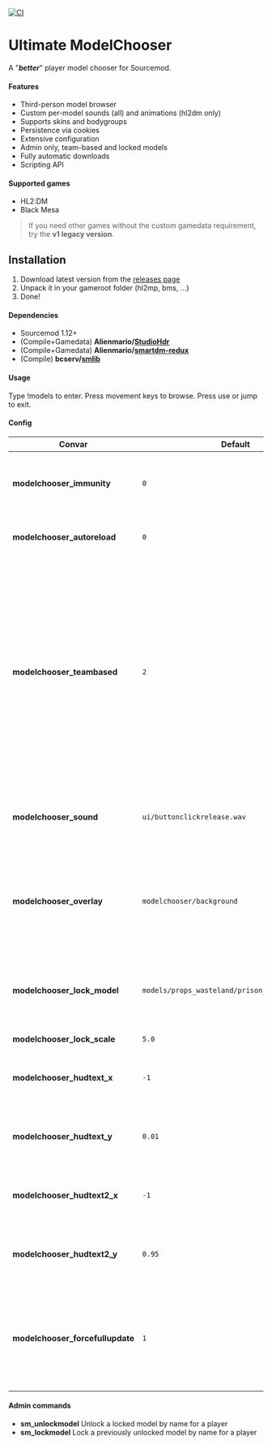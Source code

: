 [![CI](https://github.com/Alienmario/ModelChooser/actions/workflows/plugin.yml/badge.svg)](https://github.com/Alienmario/ModelChooser/actions/workflows/plugin.yml)

# Ultimate ModelChooser
 A "**_better_**" player model chooser for Sourcemod.

#### Features
- Third-person model browser
- Custom per-model sounds (all) and animations (hl2dm only)
- Supports skins and bodygroups
- Persistence via cookies
- Extensive configuration
- Admin only, team-based and locked models
- Fully automatic downloads
- Scripting API

#### Supported games
- HL2:DM
- Black Mesa

> If you need other games without the custom gamedata requirement, try the **v1 legacy version**.

## Installation
1. Download latest version from the [releases page](https://github.com/Alienmario/ModelChooser/releases)
2. Unpack it in your gameroot folder (hl2mp, bms, ...)
3. Done!

#### Dependencies
- Sourcemod 1.12+
- (Compile+Gamedata) **Alienmario/[StudioHdr](https://github.com/Alienmario/StudioHdr)**
- (Compile+Gamedata) **Alienmario/[smartdm-redux](https://github.com/Alienmario/smartdm-redux)**
- (Compile) **bcserv/[smlib](https://github.com/bcserv/smlib/tree/transitional_syntax)**

#### Usage
Type !models to enter. Press movement keys to browse. Press use or jump to exit.

#### Config
| Convar | Default | Description |
| --- | --- | --- |
| **modelchooser_immunity** | `0` | (0/1) Whether players are immune to damage when selecting models |
| **modelchooser_autoreload** | `0` | (0/1) Whether to reload the model list on mapchanges |
| **modelchooser_teambased** | `2` | Configures model restrictions in teamplay mode<br> 0 = Do not enforce any team restrictions<br> 1 = Enforce configured team restrictions, allows picking unrestricted models<br> 2 = Strictly enforce teams, only allows models with matching teams |
| **modelchooser_sound** | `ui/buttonclickrelease.wav` | Menu click sound (auto downloads supported), empty to disable |
| **modelchooser_overlay** | `modelchooser/background` | Screen overlay material to show when choosing models (auto downloads supported), empty to disable |
| **modelchooser_lock_model** | `models/props_wasteland/prison_padlock001a.mdl` | Model to display for locked playermodels (auto downloads supported) |
| **modelchooser_lock_scale** | `5.0` | Scale of the lock model |
| **modelchooser_hudtext_x** | `-1` | Hudtext 1 X coordinate, from 0 (left) to 1 (right), -1 is the center |
| **modelchooser_hudtext_y** | `0.01` | Hudtext 1 Y coordinate, from 0 (top) to 1 (bottom), -1 is the center |
| **modelchooser_hudtext2_x** | `-1` | Hudtext 2 X coordinate, from 0 (left) to 1 (right), -1 is the center |
| **modelchooser_hudtext2_y** | `0.95` | Hudtext 2 Y coordinate, from 0 (top) to 1 (bottom), -1 is the center |
| **modelchooser_forcefullupdate** | `1` | (0/1) Fixes weapon prediction glitch caused by going thirperson, recommended to keep on unless you run into issues |

#### Admin commands
- **sm_unlockmodel** Unlock a locked model by name for a player
- **sm_lockmodel** Lock a previously unlocked model by name for a player
